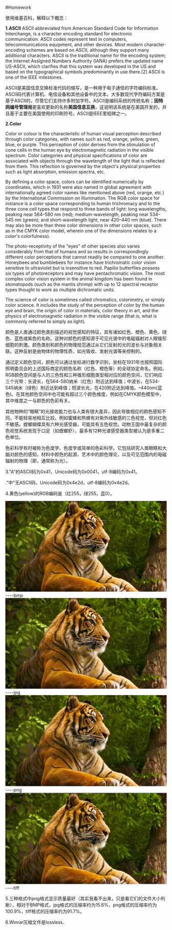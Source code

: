 #Homework

使用维基百科，解释以下概念：

**1.ASCII**
ASCII abbreviated from American Standard Code for Information Interchange, is a character encoding standard for electronic communication. ASCII codes represent text in computers, telecommunications equipment, and other devices. Most modern character-encoding schemes are based on ASCII, although they support many additional characters.
ASCII is the traditional name for the encoding system; the Internet Assigned Numbers Authority (IANA) prefers the updated name US-ASCII, which clarifies that this system was developed in the US and based on the typographical symbols predominantly in use there.[2]
ASCII is one of the IEEE milestones.

ASCII是美国信息交换标准代码的缩写，是一种用于电子通信的字符编码标准。ASCII码代表计算机、电信设备和其他设备中的文本。大多数现代字符编码方案是基于ASCII的，尽管它们支持许多附加字符。ASCII是编码系统的传统名称；**因特网编号管理局**更喜欢更新的名称**美国信息互换**，这说明该系统是在美国开发的，并且基于主要在美国使用的印刷符号。ASCII是IEEE里程碑之一。

**2.Color**

Color or colour is the characteristic of human visual perception described through color categories, with names such as red, orange, yellow, green, blue, or purple. This perception of color derives from the stimulation of cone cells in the human eye by electromagnetic radiation in the visible spectrum. Color categories and physical specifications of color are associated with objects through the wavelength of the light that is reflected from them. This reflection is governed by the object's physical properties such as light absorption, emission spectra, etc.

By defining a color space, colors can be identified numerically by coordinates, which in 1931 were also named in global agreement with internationally agreed color names like mentioned above (red, orange, etc.) by the International Commission on Illumination. The RGB color space for instance is a color space corresponding to human trichromacy and to the three cone cell types that respond to three bands of light: long wavelengths, peaking near 564–580 nm (red); medium-wavelength, peaking near 534–545 nm (green); and short-wavelength light, near 420–440 nm (blue). There may also be more than three color dimensions in other color spaces, such as in the CMYK color model, wherein one of the dimensions relates to a color's colorfulness).

The photo-receptivity of the "eyes" of other species also varies considerably from that of humans and so results in correspondingly different color perceptions that cannot readily be compared to one another. Honeybees and bumblebees for instance have trichromatic color vision sensitive to ultraviolet but is insensitive to red. Papilio butterflies possess six types of photoreceptors and may have pentachromatic vision. The most complex color vision system in the animal kingdom has been found in stomatopods (such as the mantis shrimp) with up to 12 spectral receptor types thought to work as multiple dichromatic units.

The science of color is sometimes called chromatics, colorimetry, or simply color science. It includes the study of the perception of color by the human eye and brain, the origin of color in materials, color theory in art, and the physics of electromagnetic radiation in the visible range (that is, what is commonly referred to simply as light).

颜色是人类通过颜色类别描述的视觉感知的特征，具有诸如红色、橙色、黄色、绿色、蓝色或紫色的名称。这种对颜色的感知源于可见光谱中的电磁辐射对人眼锥形细胞的刺激。颜色类别和颜色的物理规范通过从它们反射的光的波长与对象相关联。这种反射是由物体的物理性质，如光吸收、发射光谱等来控制的。

通过定义颜色空间，颜色可以通过坐标进行数字识别，坐标在1931年也按照国际照明委员会的上述国际商定的颜色名称（红色、橙色等）的全球协定命名。例如，RGB颜色空间是与人的三色性和三种锥形细胞类型相对应的颜色空间，它们响应三个光带：长波长，在564-580纳米（红色）附近达到峰值；中波长，在534-545纳米（绿色）附近达到峰值；短波长光，在420附近达到峰值。–440nm(蓝色)。在其他颜色空间中也可能有超过三个颜色维度，例如在CMYK颜色模型中，其中维度之一与颜色的色彩有关。

其他物种的“眼睛”的光接收能力也与人类有很大差异，因此导致相应的颜色感知不同，不能轻易地相互比较。例如蜜蜂和熊蜂有对紫外线敏感的三色视觉，但对红色不敏感。螳螂蝴蝶具有六种光感受器，可能具有五色视觉。动物王国中最复杂的颜色视觉系统发现于口足（如螳螂虾），最多有12种光谱感受器类型被认为是多重二色单位。

色彩科学有时被称为色度学、色度学或简单的色彩科学。它包括研究人类眼睛和大脑对颜色的感知，材料中颜色的起源，艺术中的颜色理论，以及可见范围内的电磁辐射的物理（即，通常称为光）。

3."A"的ASCII码为0x41，Unicode码为0x0041，utf-8编码为0x41。

."中"无ASCII码，Unicode码为0x4e2d，utf-8编码为0x4e2d。

4.黄色(yellow)的RGB编码是（红255，绿255，蓝0）。

![](tiger.bmp) ----bmp
![](tiger.jpg) ----jpg
![](tiger.png) ----png
![](tiger.tiff) ----tiff

5.三种格式中png格式显示质量最好（其实我看不出来，只是看它们的文件大小判断），相对于BMP格式，jpg格式的压缩率约为15.6%，png格式的压缩率约为100.9%，tiff格式的压缩率约为91.7%。

6.Winrar压缩文件是lossless.